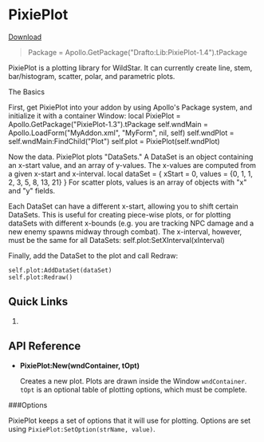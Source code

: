 # PixiePlot

[Download](https://github.com/draftomatic/wildstar/blob/master/lib/PixiePlot.lua)

> Package = Apollo.GetPackage("Drafto:Lib:PixiePlot-1.4").tPackage

PixiePlot is a plotting library for WildStar. It can currently create line, stem, bar/histogram, scatter, polar, and parametric plots.


The Basics

First, get PixiePlot into your addon by using Apollo's Package system, and initialize it with a container Window:
local PixiePlot = Apollo.GetPackage("PixiePlot-1.3").tPackage
self.wndMain = Apollo.LoadForm("MyAddon.xml", "MyForm", nil, self)
self.wndPlot = self.wndMain:FindChild("Plot")
self.plot = PixiePlot(self.wndPlot)

Now the data. PixiePlot plots "DataSets." A DataSet is an object containing an x-start value, and an array of y-values. The x-values are computed from a given x-start and x-interval.
local dataSet = {
  xStart = 0,
  values = {0, 1, 1, 2, 3, 5, 8, 13, 21}
}
For scatter plots, values is an array of objects with "x" and "y" fields.

Each DataSet can have a different x-start, allowing you to shift certain DataSets. This is useful for creating piece-wise plots, or for plotting dataSets with different x-bounds (e.g. you are tracking NPC damage and a new enemy spawns midway through combat). The x-interval, however, must be the same for all DataSets:
self.plot:SetXInterval(xInterval)

Finally, add the DataSet to the plot and call Redraw:

    self.plot:AddDataSet(dataSet)
    self.plot:Redraw()


## Quick Links

1. <a href="#"></a>


## API Reference

-  **PixiePlot:New(wndContainer, tOpt)**

   Creates a new plot. Plots are drawn inside the Window `wndContainer`. `tOpt` is an optional table of plotting options, which must be complete.



###Options

PixiePlot keeps a set of options that it will use for plotting. Options are set using `PixiePlot:SetOption(strName, value)`.

